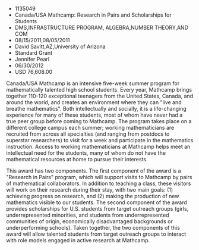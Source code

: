 
* 1135049
* Canada/USA Mathcamp: Research in Pairs and Scholarships for Students
* DMS,INFRASTRUCTURE PROGRAM, ALGEBRA,NUMBER THEORY,AND COM
* 08/15/2011,08/05/2011
* David Savitt,AZ,University of Arizona
* Standard Grant
* Jennifer Pearl
* 06/30/2012
* USD 76,608.00

Canada/USA Mathcamp is an intensive five-week summer program for mathematically
talented high school students. Every year, Mathcamp brings together 110-120
exceptional teenagers from the United States, Canada, and around the world, and
creates an environment where they can "live and breathe mathematics". Both
intellectually and socially, it is a life-changing experience for many of these
students, most of whom have never had a true peer group before coming to
Mathcamp. The program takes place on a different college campus each summer;
working mathematicians are recruited from across all specialties (and ranging
from postdocs to superstar researchers) to visit for a week and participate in
the mathematics instruction. Access to working mathematicians at Mathcamp helps
meet an intellectual need for the students, many of whom do not have the
mathematical resources at home to pursue their interests.

This award has two components. The first component of the award is a "Research
in Pairs" program, which will support visits to Mathcamp by pairs of
mathematical collaborators. In addition to teaching a class, these visitors will
work on their research during their stay, with two main goals: (1) achieving
progress on research, and (2) making the production of new mathematics visible
to our students. The second component of the award provides scholarships for
U.S. students from target outreach groups (girls, underrepresented minorities,
and students from underrepresented communities of origin, economically
disadvantaged backgrounds or underperforming schools). Taken together, the two
components of this award will allow talented students from target outreach
groups to interact with role models engaged in active research at Mathcamp.
